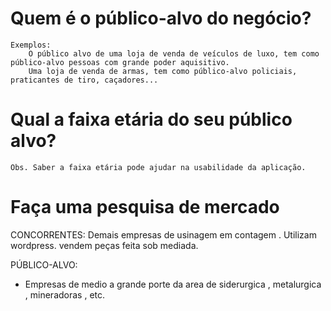 # Quem é o público-alvo do negócio?
    Exemplos: 
        O público alvo de uma loja de venda de veículos de luxo, tem como público-alvo pessoas com grande poder aquisitivo. 
        Uma loja de venda de armas, tem como público-alvo policiais, praticantes de tiro, caçadores... 

#  Qual a faixa etária do seu público alvo?
    Obs. Saber a faixa etária pode ajudar na usabilidade da aplicação. 

# Faça uma pesquisa de mercado
   CONCORRENTES:  Demais empresas de usinagem em contagem . 
    Utilizam wordpress. vendem peças feita sob mediada. 
   
   PÚBLICO-ALVO: 
   - Empresas de medio a grande porte da area de siderurgica , metalurgica , mineradoras , etc. 
 